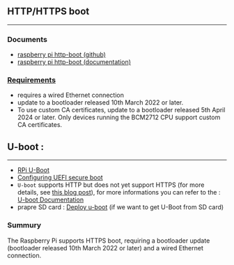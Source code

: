
## HTTP/HTTPS boot
----
### Documents
   -  [raspberry pi http-boot (github)](https://github.com/raspberrypi/documentation/blob/develop/documentation/asciidoc/computers/raspberry-pi/boot-http.adoc)
   -   [raspberry pi http-boot (documentation)](https://www.raspberrypi.com/documentation/computers/raspberry-pi.html#http-boot)

### [Requirements ](https://www.raspberrypi.com/documentation/computers/raspberry-pi.html#requirements)
   -   requires a wired Ethernet connection
   -   update to a bootloader released 10th March 2022 or later.
   -   To use custom CA certificates, update to a bootloader released 5th April 2024 or later. Only devices running the BCM2712 CPU support custom CA certificates.  
  
## U-boot :
---
   * [RPi U-Boot](https://elinux.org/RPi_U-Boot)
   *  [Configuring UEFI secure boot](https://docs.u-boot.org/en/v2021.04/uefi/uefi.html#configuring-uefi-secure-boot)
   *  `U-boot` supports HTTP but does not yet support HTTPS (for more details, see [this blog post](https://www.linaro.org/blog/ledge-blogs-uefi-http-and-https-boot-in-u-boot/)), for more informations you can refer to the : [U-boot Documentation](https://docs.u-boot.org/en/latest/develop/uefi/uefi.html#uefi-http-boot) 
   *  prapre SD card : [Deploy u-boot](https://gist.github.com/Semant1ka/fe2feac86ac57db5dcea97fb21a2c96c) (if we want to get U-Boot from SD card)
  


### Summury 
The Raspberry Pi supports HTTPS boot, requiring a bootloader update (bootloader released 10th March 2022 or later) and a wired Ethernet connection. 

